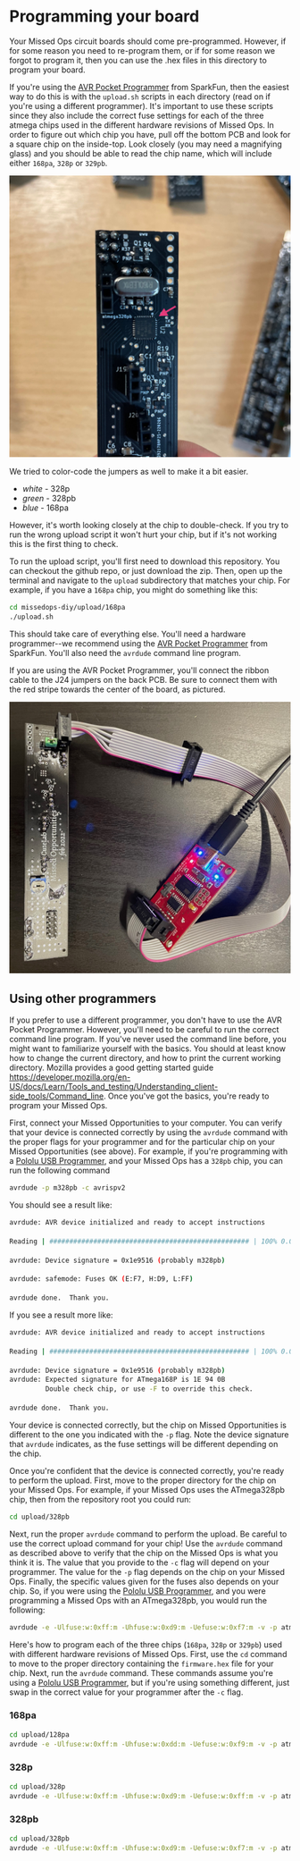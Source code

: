 # Programming your board

Your Missed Ops circuit boards should come pre-programmed. However, if for some reason you need to re-program them, or if for some reason we forgot to program it, then you can use the .hex files in this directory to program your board. 

If you're using the [AVR Pocket Programmer](https://www.sparkfun.com/products/9825) from SparkFun, then the easiest way to do this is with the `upload.sh` scripts in each directory (read on if you're using a different programmer). It's important to use these scripts since they also include the correct fuse settings for each of the three atmega chips used in the different hardware revisions of Missed Ops. In order to figure out which chip you have, pull off the bottom PCB and look for a square chip on the inside-top. Look closely (you may need a magnifying glass) and you should be able to read the chip name, which will include either `168pa`, `328p` or `329pb`. 

![](../img/IMG_2571.jpeg)

We tried to color-code the jumpers as well to make it a bit easier.

- *white* - 328p
- *green* - 328pb
- *blue* - 168pa

However, it's worth looking closely at the chip to double-check. If you try to run the wrong upload script it won't hurt your chip, but if it's not working this is the first thing to check.

To run the upload script, you'll first need to download this repository. You can checkout the github repo, or just download the zip. Then, open up the terminal and navigate to the `upload` subdirectory that matches your chip. For example, if you have a `168pa` chip, you might do something like this:

```sh
cd missedops-diy/upload/168pa
./upload.sh
```

This should take care of everything else. You'll need a hardware programmer--we recommend using the [AVR Pocket Programmer](https://www.sparkfun.com/products/9825) from SparkFun. You'll also need the `avrdude` command line program.

If you are using the AVR Pocket Programmer, you'll connect the ribbon cable to the J24 jumpers on the back PCB. Be sure to connect them with the red stripe towards the center of the board, as pictured.

![](../img/IMG_2572.jpeg)

## Using other programmers

If you prefer to use a different programmer, you don't have to use the AVR Pocket Programmer. However, you'll need to be careful to run the correct command line program. If you've never used the command line before, you might want to familiarize yourself with the basics. You should at least know how to change the current directory, and how to print the current working directory. Mozilla provides a good getting started guide https://developer.mozilla.org/en-US/docs/Learn/Tools_and_testing/Understanding_client-side_tools/Command_line. Once you've got the basics, you're ready to program your Missed Ops.

First, connect your Missed Opportunities to your computer. You can verify that your device is connected correctly by using the `avrdude` command with the proper flags for your programmer and for the particular chip on your Missed Opportunities (see above). For example, if you're programming with a [Pololu USB Programmer](https://www.pololu.com/product/3172), and your Missed Ops has a `328pb` chip, you can run the following command

```sh
avrdude -p m328pb -c avrispv2
```

You should see a result like:

```sh
avrdude: AVR device initialized and ready to accept instructions

Reading | ################################################## | 100% 0.01s

avrdude: Device signature = 0x1e9516 (probably m328pb)

avrdude: safemode: Fuses OK (E:F7, H:D9, L:FF)

avrdude done.  Thank you.
```

If you see a result more like:

```sh
avrdude: AVR device initialized and ready to accept instructions

Reading | ################################################## | 100% 0.01s

avrdude: Device signature = 0x1e9516 (probably m328pb)
avrdude: Expected signature for ATmega168P is 1E 94 0B
         Double check chip, or use -F to override this check.

avrdude done.  Thank you.
```

Your device is connected correctly, but the chip on Missed Opportunities is different to the one you indicated with the `-p` flag. Note the device signature that `avrdude` indicates, as the fuse settings will be different depending on the chip.

Once you're confident that the device is connected correctly, you're ready to perform the upload. First, move to the proper directory for the chip on your Missed Ops. For example, if your Missed Ops uses the ATmega328pb chip, then from the repository root you could run:

```sh
cd upload/328pb
```

Next, run the proper `avrdude` command to perform the upload. Be careful to use the correct upload command for your chip! Use the `avrdude` command as described above to verify that the chip on the Missed Ops is what you think it is. The value that you provide to the `-c` flag will depend on your programmer. The value for the `-p` flag depends on the chip on your Missed Ops. Finally, the specific values given for the fuses also depends on your chip. So, if you were using the [Pololu USB Programmer](https://www.pololu.com/product/3172), and you were programming a Missed Ops with an ATmega328pb, you would run the following:

```sh
avrdude -e -Ulfuse:w:0xff:m -Uhfuse:w:0xd9:m -Uefuse:w:0xf7:m -v -p atmega328pb -C ../avrdude.conf -c avrispv2 -D -U flash:w:firmware.hex:i
```

Here's how to program each of the three chips (`168pa`, `328p` or `329pb`) used with different hardware revisions of Missed Ops. First, use the `cd` command to move to the proper directory containing the `firmware.hex` file for your chip. Next, run the `avrdude` command. These commands assume you're using a [Pololu USB Programmer](https://www.pololu.com/product/3172), but if you're using something different, just swap in the correct value for your programmer after the `-c` flag.

### 168pa
```sh
cd upload/128pa
avrdude -e -Ulfuse:w:0xff:m -Uhfuse:w:0xdd:m -Uefuse:w:0xf9:m -v -p atmega168p -C ../avrdude.conf -c avrispv2 -D -U flash:w:firmware.hex:i
```

### 328p 
```sh
cd upload/328p
avrdude -e -Ulfuse:w:0xff:m -Uhfuse:w:0xd9:m -Uefuse:w:0xff:m -v -p atmega328p -C ../avrdude.conf -c avrispv2 -D -U flash:w:firmware.hex:i
```

### 328pb
```sh
cd upload/328pb
avrdude -e -Ulfuse:w:0xff:m -Uhfuse:w:0xd9:m -Uefuse:w:0xf7:m -v -p atmega328pb -C ../avrdude.conf -c usbtiny -D -U flash:w:firmware.hex:i
```
